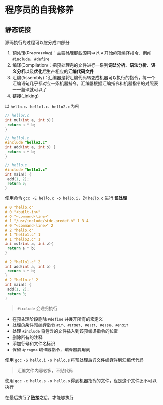 # 程序员的自我修养

## 静态链接

源码执行的过程可以被分成四部分

1. 预处理(Prepressing)：主要处理那些源码中以 `#` 开始的预编译指令，例如 `#include`、`#define`
2. 编译(Compilation)：把预处理完的文件进行一系列**词法分析**、**语法分析**、**语义分析**以及**优化**后生产相应的**汇编代码文件**
3. 汇编(Assembly)：汇编器是将汇编代码转变成机器可以执行的指令，每一个汇编语句几乎都对应一条机器指令。汇编器根据汇编指令和机器指令的对照表一一翻译就可以了
4. 链接(Linking)

以 `hello.c`、`hello1.c`、`hello2.c` 为例

```cpp
// hello2.c
int mul(int a, int b){
 return a * b;
}

// hello1.c
#include "hello2.c"
int add(int a, int b) {
 return a + b;
}

// hello.c
#include "hello1.c"
int main() {
 add(1, 2);
 return 0;
}
```

使用命令 `gcc -E hello.c -o hello.i`，对 `hello.c` 进行 **预处理**

```cpp
# 0 "hello.c"
# 0 "<built-in>"
# 0 "<command-line>"
# 1 "/usr/include/stdc-predef.h" 1 3 4
# 0 "<command-line>" 2
# 2 "hello.c"
# 1 "hello1.c" 1
# 1 "hello2.c" 1
int mul(int a, int b){
 return a * b;
}

# 2 "hello1.c" 2
int add(int a, int b) {
 return a + b;
}
# 2 "hello.c" 2
int main() {
 add(1, 2);
 return 0;
}
```

> `#include` 会递归执行

- 在预处理阶段删除 `#define` 并展开所有的宏定义
- 处理的条件预编译指令 `#if`、`#ifdef`、`#elif`、`#else`、`#endif`
- 处理 `#include` 将包含的文件插入到该预编译指令的位置
- 删除所有的注释
- 添加行号和文件名标识
- 保留 `#pragma` 编译器指令，编译器要用到

使用 `gcc -S hello.i -o hello.s` 将预处理后的文件编译得到汇编代代码

> 汇编文件内容较多，不贴代码

使用 `gcc -c hello.s -o hello.o` 得到机器指令的文件，但是这个文件还不可以执行

在最后执行了**链接**之后，才能够执行

